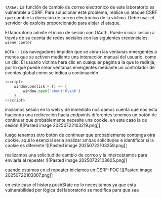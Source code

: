 `TAREA:` La función de cambio de correo electrónico de este laboratorio es vulnerable a CSRF. Para solucionar este problema, realice un ataque CSRF que cambie la dirección de correo electrónico de la víctima. Debe usar el servidor de exploits proporcionado para alojar el ataque.

El laboratorio admite el inicio de sesión con OAuth. Puede iniciar sesión a través de su cuenta de redes sociales con las siguientes credenciales: `wiener:peter`

`NOTA:` - Los navegadores impiden que se abran las ventanas emergentes a menos que se activen mediante una interacción manual del usuario, como un clic. El usuario víctima hará clic en cualquier página a la que lo redirija, por lo que puede crear ventanas emergentes mediante un controlador de eventos global como se indica a continuación

```python
<script> 
	window.onclick = () => { 
		window.open('about:blank') 
	} 
</script>
```

iniciamos sesión en la web y de inmediato nos damos cuenta que nos esta haciendo una redirección hacia endpoints diferentes tenemos un botón de continuar que probablemente necesite una cookie. en este caso la de sesión
![[Pasted image 20250722103219.png]]

luego tenemos otro botón de continuar que probablemente contenga otra cookie. aquí lo esencial seria analizar ambas solicitudes e identificar si la cookie es diferente
![[Pasted image 20250722103359.png]]

realizamos una solicitud de cambio de correo y la interceptamos para enviarla al repeater 
![[Pasted image 20250722103605.png]]

cuando estamos en el repeater iniciamos un CSRF-POC
![[Pasted image 20250722103807.png]]

en este caso el history.pushState no lo necesitamos ya que esta vulnerabilidad por lógica del laboratorio se modifica para que sea